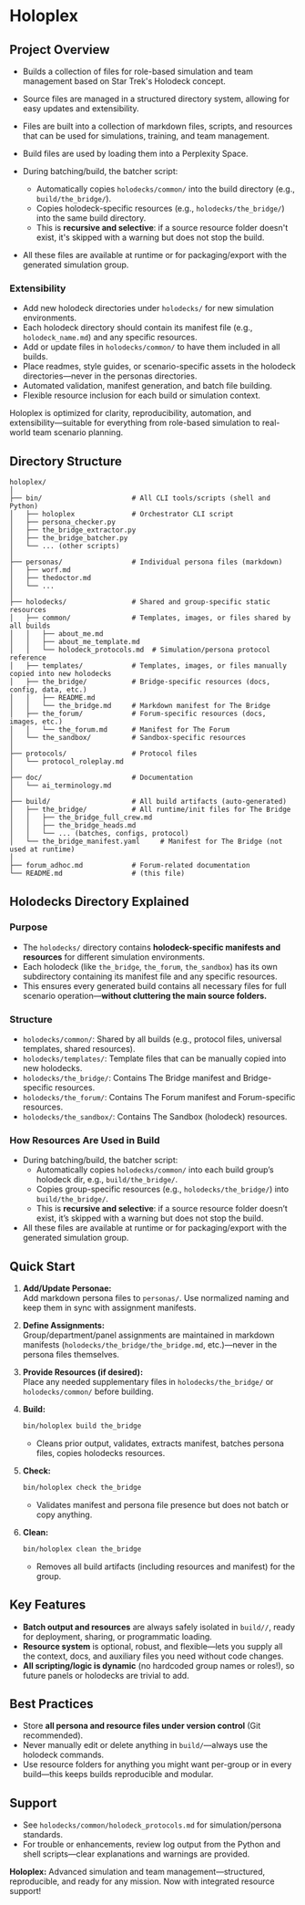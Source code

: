 # Holoplex

## Project Overview

- Builds a collection of files for role-based simulation and team management based on Star Trek's Holodeck concept.
- Source files are managed in a structured directory system, allowing for easy updates and extensibility.
- Files are built into a collection of markdown files, scripts, and resources that can be used for simulations, training, and team management.
- Build files are used by loading them into a Perplexity Space.

- During batching/build, the batcher script:
  - Automatically copies `holodecks/common/` into the build directory (e.g., `build/the_bridge/`).
  - Copies holodeck-specific resources (e.g., `holodecks/the_bridge/`) into the same build directory.
  - This is **recursive and selective**: if a source resource folder doesn't exist, it's skipped with a warning but does not stop the build.
- All these files are available at runtime or for packaging/export with the generated simulation group.

### Extensibility

- Add new holodeck directories under `holodecks/` for new simulation environments.
- Each holodeck directory should contain its manifest file (e.g., `holodeck_name.md`) and any specific resources.
- Add or update files in `holodecks/common/` to have them included in all builds.
- Place readmes, style guides, or scenario-specific assets in the holodeck directories—never in the personas directories.
- Automated validation, manifest generation, and batch file building.
- Flexible resource inclusion for each build or simulation context.

Holoplex is optimized for clarity, reproducibility, automation, and extensibility—suitable for everything from role-based simulation to real-world team scenario planning.

## Directory Structure

```plaintext
holoplex/
│
├── bin/                      # All CLI tools/scripts (shell and Python)
│   ├── holoplex              # Orchestrator CLI script
│   ├── persona_checker.py
│   ├── the_bridge_extractor.py
│   ├── the_bridge_batcher.py
│   └── ... (other scripts)
│
├── personas/                 # Individual persona files (markdown)
│   ├── worf.md
│   ├── thedoctor.md
│   └── ...
│
├── holodecks/                # Shared and group-specific static resources
│   ├── common/               # Templates, images, or files shared by all builds
│   │   ├── about_me.md
│   │   ├── about_me_template.md
│   │   └── holodeck_protocols.md  # Simulation/persona protocol reference
│   ├── templates/            # Templates, images, or files manually copied into new holodecks
│   ├── the_bridge/           # Bridge-specific resources (docs, config, data, etc.)
│   │   ├── README.md
│   │   └── the_bridge.md     # Markdown manifest for The Bridge
│   ├── the_forum/            # Forum-specific resources (docs, images, etc.)
│   │   └── the_forum.md      # Manifest for The Forum
│   └── the_sandbox/          # Sandbox-specific resources
│
├── protocols/                # Protocol files
│   └── protocol_roleplay.md
│
├── doc/                      # Documentation
│   └── ai_terminology.md
│
├── build/                    # All build artifacts (auto-generated)
│   ├── the_bridge/           # All runtime/init files for The Bridge
│   │   ├── the_bridge_full_crew.md
│   │   ├── the_bridge_heads.md
│   │   └── ... (batches, configs, protocol)
│   └── the_bridge_manifest.yaml     # Manifest for The Bridge (not used at runtime)
│
├── forum_adhoc.md            # Forum-related documentation
└── README.md                 # (this file)
```

## Holodecks Directory Explained

### Purpose

- The `holodecks/` directory contains **holodeck-specific manifests and resources** for different simulation environments.
- Each holodeck (like `the_bridge`, `the_forum`, `the_sandbox`) has its own subdirectory containing its manifest file and any specific resources.
- This ensures every generated build contains all necessary files for full scenario operation—**without cluttering the main source folders.**

### Structure

- `holodecks/common/`: Shared by all builds (e.g., protocol files, universal templates, shared resources).
- `holodecks/templates/`: Template files that can be manually copied into new holodecks.
- `holodecks/the_bridge/`: Contains The Bridge manifest and Bridge-specific resources.
- `holodecks/the_forum/`: Contains The Forum manifest and Forum-specific resources.
- `holodecks/the_sandbox/`: Contains The Sandbox (holodeck) resources.

### How Resources Are Used in Build

- During batching/build, the batcher script:
  - Automatically copies `holodecks/common/` into each build group’s holodeck dir, e.g., `build/the_bridge/`.
  - Copies group-specific resources (e.g., `holodecks/the_bridge/`) into `build/the_bridge/`.
  - This is **recursive and selective**: if a source resource folder doesn’t exist, it’s skipped with a warning but does not stop the build.
- All these files are available at runtime or for packaging/export with the generated simulation group.

## Quick Start

1. **Add/Update Personae:**  
   Add markdown persona files to `personas/`. Use normalized naming and keep them in sync with assignment manifests.

2. **Define Assignments:**  
   Group/department/panel assignments are maintained in markdown manifests (`holodecks/the_bridge/the_bridge.md`, etc.)—never in the persona files themselves.

3. **Provide Resources (if desired):**  
   Place any needed supplementary files in `holodecks/the_bridge/` or `holodecks/common/` before building.

4. **Build:**  

   ```bash
   bin/holoplex build the_bridge
   ```

   - Cleans prior output, validates, extracts manifest, batches persona files, copies holodecks resources.

5. **Check:**  

   ```bash
   bin/holoplex check the_bridge
   ```

   - Validates manifest and persona file presence but does not batch or copy anything.

6. **Clean:**  

   ```bash
   bin/holoplex clean the_bridge
   ```

   - Removes all build artifacts (including resources and manifest) for the group.

## Key Features

- **Batch output and resources** are always safely isolated in `build//`, ready for deployment, sharing, or programmatic loading.
- **Resource system** is optional, robust, and flexible—lets you supply all the context, docs, and auxiliary files you need without code changes.
- **All scripting/logic is dynamic** (no hardcoded group names or roles!), so future panels or holodecks are trivial to add.

## Best Practices

- Store **all persona and resource files under version control** (Git recommended).
- Never manually edit or delete anything in `build/`—always use the holodeck commands.
- Use resource folders for anything you might want per-group or in every build—this keeps builds reproducible and modular.

## Support

- See `holodecks/common/holodeck_protocols.md` for simulation/persona standards.
- For trouble or enhancements, review log output from the Python and shell scripts—clear explanations and warnings are provided.

**Holoplex:** Advanced simulation and team management—structured, reproducible, and ready for any mission. Now with integrated resource support!
